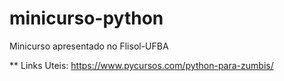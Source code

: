 # minicurso-python
Minicurso apresentado no Flisol-UFBA

**
Links Uteis:
https://www.pycursos.com/python-para-zumbis/
